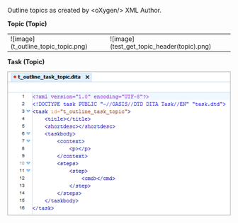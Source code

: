 Outline topics as created by &lt;oXygen/&gt; XML Author.

**Topic (Topic)**

<table>
  <tr>
    <td>
      ![image](t_outline_topic_topic.png)
    </td><td>![image](test_get_topic_header(topic).png)</td>
  </tr>
</table>

**Task (Topic)**

![image](t_outline_task_topic.png)

